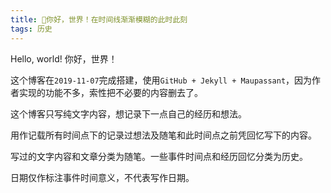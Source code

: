 ```yaml
---
title: 🌟你好，世界！在时间线渐渐模糊的此时此刻
tags: 历史
---
```


Hello, world! 你好，世界！

<!--more-->

这个博客在`2019-11-07`完成搭建，使用`GitHub + Jekyll + Maupassant`，因为作者实现的功能不多，索性把不必要的内容删去了。

这个博客只写纯文字内容，想记录下一点自己的经历和想法。

用作记载所有时间点下的记录过想法及随笔和此时间点之前凭回忆写下的内容。

写过的文字内容和文章分类为随笔。一些事件时间点和经历回忆分类为历史。

日期仅作标注事件时间意义，不代表写作日期。